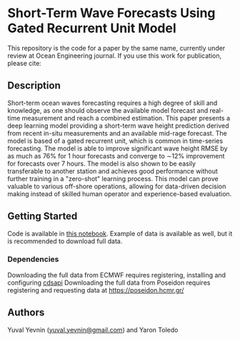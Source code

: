 # Short-Term Wave Forecasts Using Gated Recurrent Unit Model

This repository is the code for a paper by the same name, currently under review at Ocean Engineering journal. 
If you use this work for publication, please cite:


## Description

Short-term ocean waves forecasting requires a high degree of skill and knowledge, as one should observe the available model forecast and real-time measurement and reach a combined estimation. This paper presents a deep learning model providing a short-term wave height prediction derived from recent in-situ measurements and an available mid-rage forecast. The model is based of a gated recurrent unit, which is common in time-series forecasting. The model is able to improve significant wave height RMSE by as much as 76\% for 1 hour forecasts and converge to $\sim$12\% improvement for forecasts over 7 hours. The model is also shown to be easily transferable to another station and achieves good performance without further training in a "zero-shot" learning process. This model can prove valuable to various off-shore operations, allowing for data-driven decision making instead of skilled human operator and experience-based evaluation.

## Getting Started

Code is available in [this notebook](https://github.com/yuvalyevnin/GRU_buoy/blob/master/Final.ipynb). Example of data is available as well, but it is recommended to download full data.

### Dependencies

Downloading the full data from ECMWF requires registering, installing and configuring [cdsapi](https://cds.climate.copernicus.eu/api-how-to)
Downloading the full data from Poseidon requires registering and requesting data at https://poseidon.hcmr.gr/

## Authors

Yuval Yevnin (yuval.yevnin@gmail.com) and Yaron Toledo
